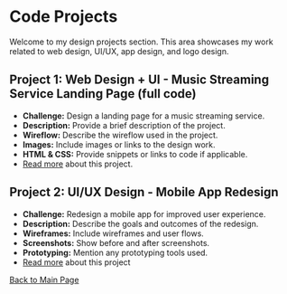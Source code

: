 # Code Projects

Welcome to my design projects section. This area showcases my work related to web design, UI/UX, app design, and logo design.

## Project 1: Web Design + UI - Music Streaming Service Landing Page (full code) 

- **Challenge:** Design a landing page for a music streaming service.
- **Description:** Provide a brief description of the project.
- **Wireflow:** Describe the wireflow used in the project.
- **Images:** Include images or links to the design work.
- **HTML & CSS:** Provide snippets or links to code if applicable.
- [Read more](coding/project1.md) about this project.
  
## Project 2: UI/UX Design - Mobile App Redesign

- **Challenge:** Redesign a mobile app for improved user experience.
- **Description:** Describe the goals and outcomes of the redesign.
- **Wireframes:** Include wireframes and user flows.
- **Screenshots:** Show before and after screenshots.
- **Prototyping:** Mention any prototyping tools used.
- [Read more](coding/project2.md) about this project

[Back to Main Page](../README.md)

